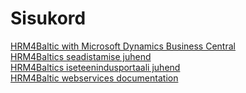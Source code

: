 ---
---
# Sisukord
[HRM4Baltic with Microsoft Dynamics Business Central](HRM4Baltic-with-Microsoft-Dynamics-Business-Central.pdf)  
[HRM4Baltics seadistamise juhend](BC-HRM4Baltics-seadistamise-juhend.pdf)  
[HRM4Baltics iseteenindusportaali juhend](BC-HRM4Baltics-iseteenindusportaali-kasutusjuhend.pdf)  
[HRM4Baltic webservices documentation](HRM4Baltic-webservices-documentation.pdf)
